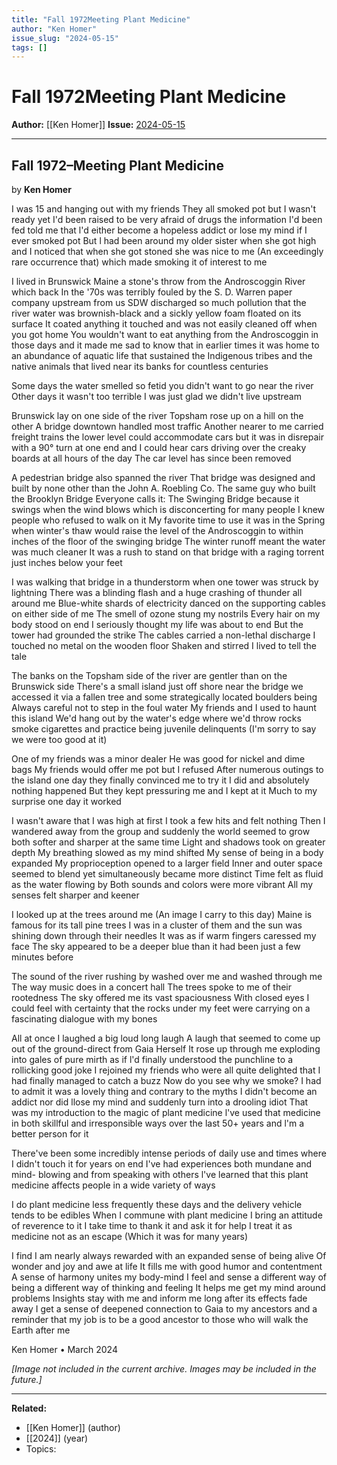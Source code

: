 ```yaml
---
title: "Fall 1972Meeting Plant Medicine"
author: "Ken Homer"
issue_slug: "2024-05-15"
tags: []
---
```


# Fall 1972Meeting Plant Medicine

**Author:** [[Ken Homer]]
**Issue:** [2024-05-15](https://plex.collectivesensecommons.org/2024-05-15/)

---

## Fall 1972–Meeting Plant Medicine
by **Ken Homer**

I was 15 and hanging out with my friends
They all smoked pot but I wasn't ready yet
I'd been raised to be very afraid of drugs
the information I'd been fed told me
that l'd either become a hopeless addict
or lose my mind if I ever smoked pot
But l had been around my older sister
when she got high and I noticed that
when she got stoned she was nice to me
(An exceedingly rare occurrence that)
which made smoking it of interest to me

I lived in Brunswick Maine a stone's throw
from the Androscoggin River which back In
the '70s was terribly fouled by the S. D.
Warren paper company upstream from us
SDW discharged so much pollution that
the river water was brownish-black and a
sickly yellow foam floated on its surface
It coated anything it touched and was not
easily cleaned off when you got home
You wouldn't want to eat anything from
the Androscoggin in those days and it
made me sad to know that in earlier times
it was home to an abundance of aquatic
life that sustained the Indigenous tribes
and the native animals that lived
near its banks for countless centuries

Some days the water smelled so fetid
you didn't want to go near the river
Other days it wasn't too terrible
I was just glad we didn't live upstream

Brunswick lay on one side of the river
Topsham rose up on a hill on the other
A bridge downtown handled most traffic
Another nearer to me carried freight trains
the lower level could accommodate cars
but it was in disrepair with a 90° turn at one
end and I could hear cars driving over the
creaky boards at all hours of the day
The car level has since been removed

A pedestrian bridge also spanned the river
That bridge was designed and built by
none other than the John A. Roebling Co.
The same guy who built the Brooklyn Bridge
Everyone calls it: The Swinging Bridge
because it swings when the wind blows
which is disconcerting for many people
I knew people who refused to walk on it
My favorite time to use it was in the Spring
when winter's thaw would raise the level
of the Androscoggin to within inches of
the floor of the swinging bridge The winter
runoff meant the water was much cleaner
It was a rush to stand on that bridge with a
raging torrent just inches below your feet

I was walking that bridge in a thunderstorm
when one tower was struck by lightning
There was a blinding flash and a huge
crashing of thunder all around me
Blue-white shards of electricity danced on
the supporting cables on either side of me
The smell of ozone stung my nostrils
Every hair on my body stood on end
I seriously thought my life was about to end
But the tower had grounded the strike
The cables carried a non-lethal discharge
I touched no metal on the wooden floor
Shaken and stirred I lived to tell the tale

The banks on the Topsham side of the river
are gentler than on the Brunswick side
There's a small island just off shore near the
bridge we accessed it via a fallen tree and
some strategically located boulders being
Always careful not to step in the foul water
My friends and I used to haunt this island
We'd hang out by the water's edge where
we'd throw rocks smoke cigarettes and
practice being juvenile delinquents
(I'm sorry to say we were too good at it)

One of my friends was a minor dealer
He was good for nickel and dime bags
My friends would offer me pot but I refused
After numerous outings to the island one
day they finally convinced me to try it
I did and absolutely nothing happened
But they kept pressuring me and I kept at it
Much to my surprise one day it worked

I wasn't aware that I was high at first
I took a few hits and felt nothing
Then I wandered away from the group
and suddenly the world seemed to grow
both softer and sharper at the same time
Light and shadows took on greater depth
My breathing slowed as my mind shifted
My sense of being in a body expanded
My proprioception opened to a larger field
Inner and outer space seemed to blend
yet simultaneously became more distinct
Time felt as fluid as the water flowing by
Both sounds and colors were more vibrant
All my senses felt sharper and keener

I looked up at the trees around me
(An image I carry to this day)
Maine is famous for its tall pine trees
I was in a cluster of them and the sun
was shining down through their needles
It was as if warm fingers caressed my face
The sky appeared to be a deeper blue
than it had been just a few minutes before

The sound of the river rushing by washed
over me and washed through me
The way music does in a concert hall
The trees spoke to me of their rootedness
The sky offered me its vast spaciousness
With closed eyes I could feel with certainty
that the rocks under my feet were carrying
on a fascinating dialogue with my bones

All at once I laughed a big loud long laugh
A laugh that seemed to come up out
of the ground-direct from Gaia Herself
It rose up through me exploding into gales
of pure mirth as if l'd finally understood the
punchline to a rollicking good joke
I rejoined my friends who were all quite
delighted that I had finally managed to
catch a buzz Now do you see why we
smoke? I had to admit it was a lovely thing
and contrary to the myths I didn't become
an addict nor did llose my mind and
suddenly turn into a drooling idiot
That was my introduction to the magic of
plant medicine l've used that medicine in
both skillful and irresponsible ways over the
last 50+ years and l'm a better person for it

There've been some incredibly intense
periods of daily use and times where I
didn't touch it for years on end I've had
experiences both mundane and mind-
blowing and from speaking with others l've
learned that this plant medicine affects
people in a wide variety of ways

I do plant medicine less frequently these 
days and the delivery vehicle tends to be
edibles When I commune with plant
medicine I bring an attitude of reverence
to it I take time to thank it and ask it for
help I treat it as medicine not as an
escape (Which it was for many years)

I find I am nearly always rewarded with
an expanded sense of being alive Of
wonder and joy and awe at life It fills me
with good humor and contentment
A sense of harmony unites my body-mind
I feel and sense a different way of being
a different way of thinking and feeling
It helps me get my mind around problems
Insights stay with me and inform me
long after its effects fade away
I get a sense of deepened connection
to Gaia to my ancestors and a reminder
that my job is to be a good ancestor
to those who will walk the Earth after me

Ken Homer • March 2024

*[Image not included in the current archive. Images may be included in the future.]*

---

**Related:**
- [[Ken Homer]] (author)
- [[2024]] (year)
- Topics: 

